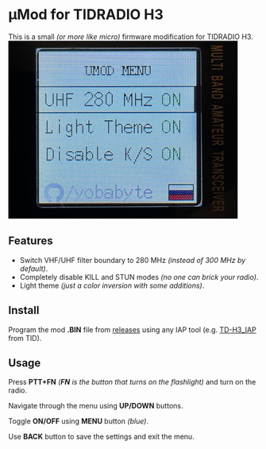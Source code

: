 # µMod for TIDRADIO H3
This is a small *(or more like micro)* firmware modification for TIDRADIO H3.
![photo of the menu](images/menu.jpg)

## Features
* Switch VHF/UHF filter boundary to 280 MHz *(instead of 300 MHz by default)*.
* Completely disable KILL and STUN modes *(no one can brick your radio)*.
* Light theme *(just a color inversion with some additions)*.

## Install
Program the mod **.BIN** file from [releases](/releases/latest) using any IAP tool (e.g. [TD-H3_IAP](https://www.walkietalkiesoftware.com/portal/index/software_detail/id/69.html) from TID).

## Usage
Press **PTT+FN** *(**FN** is the button that turns on the flashlight)* and turn on the radio.

Navigate through the menu using **UP/DOWN** buttons.

Toggle **ON/OFF** using **MENU** button *(blue)*.

Use **BACK** button to save the settings and exit the menu.
